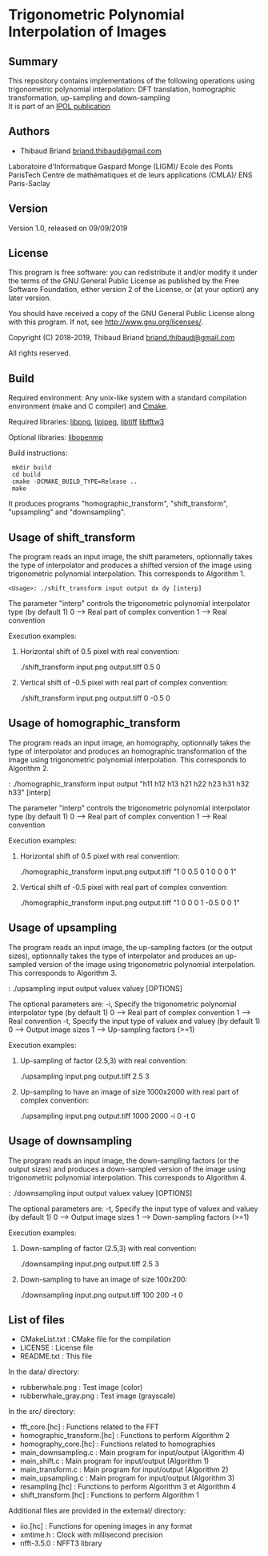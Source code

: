 # Trigonometric Polynomial Interpolation of Images #

## Summary ##
This repository contains implementations of the following operations using trigonometric polynomial interpolation:
DFT translation, homographic transformation, up-sampling and down-sampling  
It is part of an [IPOL publication](https://doi.org/10.5201/ipol.2019.273)

## Authors ##

* Thibaud Briand <briand.thibaud@gmail.com>

Laboratoire d'Informatique Gaspard Monge (LIGM)/ Ecole des Ponts ParisTech
Centre de mathématiques et de leurs applications (CMLA)/ ENS Paris-Saclay

## Version ##

Version 1.0, released on 09/09/2019

## License ##

This program is free software: you can redistribute it and/or modify it
under the terms of the GNU General Public License as published by
the Free Software Foundation, either version 2 of the License, or
(at your option) any later version.

You should have received a copy of the GNU General Public License
along with this program. If not, see <http://www.gnu.org/licenses/>.

Copyright (C) 2018-2019, Thibaud Briand <briand.thibaud@gmail.com>

All rights reserved.

## Build ##

Required environment: Any unix-like system with a standard compilation
environment (make and C compiler) and [Cmake](https://cmake.org/).

Required libraries:
[libpng](http://libpng.org/pub/png/libpng.html),
[lipjpeg](http://ijg.org/),
[libtiff](http://simplesystems.org/libtiff/)
[libfftw3](http://www.fftw.org/)

Optional libraries:
[libopenmp](https://www.openmp.org/)

Build instructions:

     mkdir build
     cd build
     cmake -DCMAKE_BUILD_TYPE=Release ..
     make

It produces programs "homographic_transform", "shift_transform", "upsampling" and "downsampling".

## Usage of shift_transform ##

The program reads an input image, the shift parameters, optionnally takes the type of interpolator and
produces a shifted version of the image using trigonometric polynomial interpolation.
This corresponds to Algorithm 1.

    <Usage>: ./shift_transform input output dx dy [interp]

The parameter "interp" controls the trigonometric polynomial interpolator type (by default 1)
	 0 --> Real part of complex convention
	 1 --> Real convention

Execution examples:

  1.  Horizontal shift of 0.5 pixel with real convention:

       ./shift_transform input.png output.tiff 0.5 0

  2.  Vertical shift of -0.5 pixel with real part of complex convention:

       ./shift_transform input.png output.tiff 0 -0.5 0

## Usage of homographic_transform ##

The program reads an input image, an homography, optionnally takes the type of interpolator and
produces an homographic transformation of the image using trigonometric polynomial interpolation.
This corresponds to Algorithm 2.

   <Usage>: ./homographic_transform input output "h11 h12 h13 h21 h22 h23 h31 h32 h33" [interp]

The parameter "interp" controls the trigonometric polynomial interpolator type (by default 1)
	 0 --> Real part of complex convention
	 1 --> Real convention

Execution examples:

  1.  Horizontal shift of 0.5 pixel with real convention:

       ./homographic_transform input.png output.tiff "1 0 0.5 0 1 0 0 0 1"

  2.  Vertical shift of -0.5 pixel with real part of complex convention:

       ./homographic_transform input.png output.tiff "1 0 0 0 1 -0.5 0 0 1"

## Usage of upsampling ##

The program reads an input image, the up-sampling factors (or the output sizes), optionnally takes the type of interpolator and produces an up-sampled version of the image using trigonometric polynomial interpolation.
This corresponds to Algorithm 3.

   <Usage>: ./upsampling input output valuex valuey [OPTIONS]

The optional parameters are:
-i, 	 Specify the trigonometric polynomial interpolator type (by default 1)
	 	 	 0 --> Real part of complex convention
	 	 	 1 --> Real convention
-t, 	 Specify the input type of valuex and valuey (by default 1)
	 	 	 0 --> Output image sizes
			 1 --> Up-sampling factors (>=1)

Execution examples:

  1.  Up-sampling of factor (2.5,3) with real convention:

       ./upsampling input.png output.tiff 2.5 3

  2.  Up-sampling to have an image of size 1000x2000 with real part of complex convention:

       ./upsampling input.png output.tiff 1000 2000 -i 0 -t 0

## Usage of downsampling ##

The program reads an input image, the down-sampling factors (or the output sizes) and produces a down-sampled version of the image using trigonometric polynomial interpolation.
This corresponds to Algorithm 4.

   <Usage>: ./downsampling input output valuex valuey [OPTIONS]

The optional parameters are:
-t, 	 Specify the input type of valuex and valuey (by default 1)
	 	 	 0 --> Output image sizes
			 1 --> Down-sampling factors (>=1)

Execution examples:

  1.  Down-sampling of factor (2.5,3) with real convention:

       ./downsampling input.png output.tiff 2.5 3

  2.  Down-sampling to have an image of size 100x200:

       ./downsampling input.png output.tiff 100 200 -t 0 

## List of files ##

* CMakeList.txt          : CMake file for the compilation
* LICENSE		 : License file
* README.txt             : This file

In the data/ directory:

* rubberwhale.png        : Test image (color)
* rubberwhale_gray.png   : Test image (grayscale)

In the src/ directory:

* fft_core.[hc]               : Functions related to the FFT
* homographic_transform.[hc]  : Functions to perform Algorithm 2
* homography_core.[hc]	      : Functions related to homographies
* main_downsampling.c         : Main program for input/output (Algorithm 4)
* main_shift.c                : Main program for input/output (Algorithm 1)
* main_transform.c            : Main program for input/output (Algorithm 2)
* main_upsampling.c           : Main program for input/output (Algorithm 3)
* resampling.[hc]	      : Functions to perform Algorithm 3 et Algorithm 4
* shift_transform.[hc]        : Functions to perform Algorithm 1

Additional files are provided in the external/ directory:

* iio.[hc]               : Functions for opening images in any format
* xmtime.h               : Clock with millisecond precision
* nfft-3.5.0             : NFFT3 library

